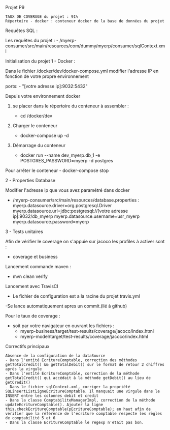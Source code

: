 Projet P9

    TAUX DE COVERAGE du projet : 91%
    Répertoire - docker : conteneur docker de la base de données du projet

Requêtes SQL :

Les requêtes du projet :
    - /myerp-consumer/src/main/resources/com/dummy/myerp/consumer/sqlContext.xml

Initialisation du projet
1 - Docker :

Dans le fichier /docker/dev/docker-compose.yml modifier l'adresse IP en fonction de votre propre environnement

ports:
    - "[votre adresse ip]:9032:5432"

Depuis votre environnement docker

1) se placer dans le répertoire du conteneur à assembler : 
    -  cd /docker/dev
    
2) Charger le conteneur
    - docker-compose up -d
    
3) Démarrage du conteneur
    - docker run --name dev_myerp.db_1 -e POSTGRES_PASSWORD=myerp -d postgres

Pour arréter le conteneur
    - docker-compose stop

2 - Properties Database

Modifier l'adresse ip que vous avez paramétré dans docker

- /myerp-consumer/src/main/resources/database.properties :
    myerp.datasource.driver=org.postgresql.Driver
    myerp.datasource.url=jdbc:postgresql://[votre adresse ip]:9032/db_myerp
    myerp.datasource.username=usr_myerp
    myerp.datasource.password=myerp

3 - Tests unitaires

Afin de vérifier le coverage on s'appuie sur jacoco les profiles à activer sont :

- coverage et business

Lancement commande maven :

- mvn clean verify

Lancement avec TravisCI 

- Le fichier de configuration est a la racine du projet travis.yml

-Se lance automatiquement apres un commit.(lié à github)

Pour le taux de coverage :

- soit par votre navigateur en ouvrant les fichiers :
    - myerp-business/target/test-results/coverage/jacoco/index.html
    - myerp-model/target/test-results/coverage/jacoco/index.html

Correctifs principaux

    Absence de la configuration de la dataSource
    - Dans l'entité EcritureComptable, correction des méthodes getTotalCredit() && getTotalDebit() sur le format de retour 2 chiffres après la virgule
    - Dans l'entité EcritureComptable, correction de la méthode getTotalCredit() qui accédait à la méthode getDebit() au lieu de getCredit()
    - Dans le fichier sqlContext.xml, corriger la propriété SQLinsertListLigneEcritureComptable. Il manquait une virgule dans le INSERT entre les colonnes debit et credit
    - Dans la classe ComptabiliteManagerImpl, correction de la méthode updateEcritureComptable(). Ajouter la ligne this.checkEcritureComptable(pEcritureComptable); en haut afin de vérifier que la référence de l'écriture comptable respecte les règles de comptabilité 5 et 6
    - Dans la classe EcritureComptable le regexp n'etait pas bon.